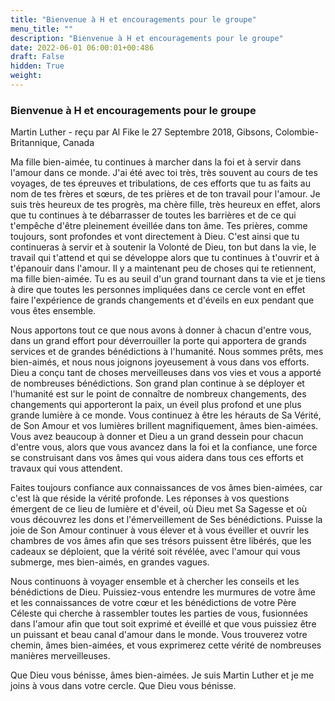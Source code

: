 ```yaml
---
title: "Bienvenue à H et encouragements pour le groupe"
menu_title: ""
description: "Bienvenue à H et encouragements pour le groupe"
date: 2022-06-01 06:00:01+00:486
draft: False
hidden: True
weight:
---
```

### Bienvenue à H et encouragements pour le groupe

Martin Luther - reçu par Al Fike le 27 Septembre 2018, Gibsons, Colombie-Britannique, Canada

Ma fille bien-aimée, tu continues à marcher dans la foi et à servir dans l'amour dans ce monde. J'ai été avec toi très, très souvent au cours de tes voyages, de tes épreuves et tribulations, de ces efforts que tu as faits au nom de tes frères et sœurs, de tes prières et de ton travail pour l'amour. Je suis très heureux de tes progrès, ma chère fille, très heureux en effet, alors que tu continues à te débarrasser de toutes les barrières et de ce qui t'empêche d'être pleinement éveillée dans ton âme. Tes prières, comme toujours, sont profondes et vont directement à Dieu. C'est ainsi que tu continueras à servir et à soutenir la Volonté de Dieu, ton but dans la vie, le travail qui t'attend et qui se développe alors que tu continues à t'ouvrir et à t'épanouir dans l'amour. Il y a maintenant peu de choses qui te retiennent, ma fille bien-aimée. Tu es au seuil d'un grand tournant dans ta vie et je tiens à dire que toutes les personnes impliquées dans ce cercle vont en effet faire l'expérience de grands changements et d'éveils en eux pendant que vous êtes ensemble.

Nous apportons tout ce que nous avons à donner à chacun d'entre vous, dans un grand effort pour déverrouiller la porte qui apportera de grands services et de grandes bénédictions à l'humanité. Nous sommes prêts, mes bien-aimés, et nous nous joignons joyeusement à vous dans vos efforts. Dieu a conçu tant de choses merveilleuses dans vos vies et vous a apporté de nombreuses bénédictions. Son grand plan continue à se déployer et l'humanité est sur le point de connaître de nombreux changements, des changements qui apporteront la paix, un éveil plus profond et une plus grande lumière à ce monde. Vous continuez à être les hérauts de Sa Vérité, de Son Amour et vos lumières brillent magnifiquement, âmes bien-aimées. Vous avez beaucoup à donner et Dieu a un grand dessein pour chacun d'entre vous, alors que vous avancez dans la foi et la confiance, une force se construisant dans vos âmes qui vous aidera dans tous ces efforts et travaux qui vous attendent.

Faites toujours confiance aux connaissances de vos âmes bien-aimées, car c'est là que réside la vérité profonde. Les réponses à vos questions émergent de ce lieu de lumière et d'éveil, où Dieu met Sa Sagesse et où vous découvrez les dons et l'émerveillement de Ses bénédictions. Puisse la joie de Son Amour continuer à vous élever et à vous éveiller et ouvrir les chambres de vos âmes afin que ses trésors puissent être libérés, que les cadeaux se déploient, que la vérité soit révélée, avec l'amour qui vous submerge, mes bien-aimés, en grandes vagues.

Nous continuons à voyager ensemble et à chercher les conseils et les bénédictions de Dieu. Puissiez-vous entendre les murmures de votre âme et les connaissances de votre cœur et les bénédictions de votre Père Céleste qui cherche à rassembler toutes les parties de vous, fusionnées dans l'amour afin que tout soit exprimé et éveillé et que vous puissiez être un puissant et beau canal d'amour dans le monde. Vous trouverez votre chemin, âmes bien-aimées, et vous exprimerez cette vérité de nombreuses manières merveilleuses.

Que Dieu vous bénisse, âmes bien-aimées. Je suis Martin Luther et je me joins à vous dans votre cercle. Que Dieu vous bénisse.



